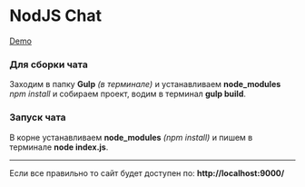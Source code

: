 # NodJS Chat 
<a href="https://chat-nodjs.herokuapp.com/">Demo<a/>
<h3>Для cборки чата</h3>
<p>Заходим в папку <strong>Gulp</strong> <em>(в терминале)</em> и устанавливаем <strong>node_modules</strong> <em>npm install</em> и собираем проект, водим в терминал <strong>gulp build</strong>.</p>

<h3>Запуск чата</h3>
<p>В корне устанавливаем <strong>node_modules</strong> <em>(npm install)</em> и пишем в терминале <strong>node index.js</strong>.</p>

<hr/>

<p>Если все правильно то сайт будет доступен по: <strong>http://localhost:9000/</strong></p>
